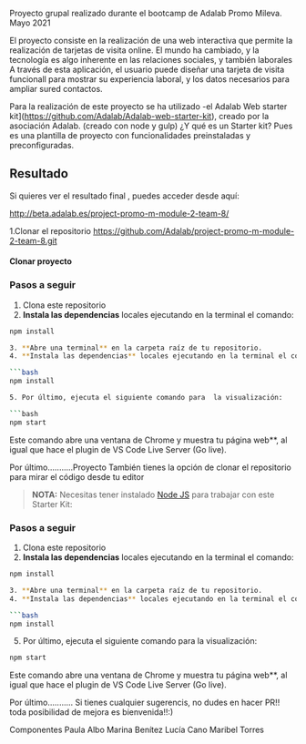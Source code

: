 Proyecto grupal realizado durante el bootcamp de Adalab
Promo Mileva. Mayo 2021

El proyecto consiste en la realización de una web interactiva que permite la realización de tarjetas de visita online.
El mundo ha cambiado, y la tecnología es algo inherente en las relaciones sociales, y también laborales
A través de esta aplicación, el usuario puede diseñar una tarjeta de visita funcionall para mostrar su experiencia laboral, y los datos necesarios para ampliar sured contactos.

Para la realización de este proyecto se ha utilizado -el Adalab Web starter kit](https://github.com/Adalab/Adalab-web-starter-kit), creado por la asociación Adalab. (creado con node y gulp) ¿Y qué es un Starter kit? Pues es una plantilla de proyecto con funcionalidades preinstaladas y preconfiguradas.

## Resultado

Si quieres ver el resultado final , puedes acceder desde aquí:

http://beta.adalab.es/project-promo-m-module-2-team-8/

1.Clonar el repositorio https://github.com/Adalab/project-promo-m-module-2-team-8.git

#### Clonar proyecto

### Pasos a seguir

1. Clona este repositorio
2. **Instala las dependencias** locales ejecutando en la terminal el comando:

````bash
npm install

3. **Abre una terminal** en la carpeta raíz de tu repositorio.
4. **Instala las dependencias** locales ejecutando en la terminal el comando:

```bash
npm install

5. Por último, ejecuta el siguiente comando para  la visualización:

```bash
npm start
````

Este comando abre una ventana de Chrome y muestra tu página web\*\*, al igual que hace el plugin de VS Code Live Server (Go live).

Por último...........Proyecto
También tienes la opción de clonar el repositorio para mirar el código desde tu editor

> **NOTA:** Necesitas tener instalado [Node JS](https://nodejs.org/) para trabajar con este Starter Kit:

### Pasos a seguir

1. Clona este repositorio
2. **Instala las dependencias** locales ejecutando en la terminal el comando:

````bash
npm install

3. **Abre una terminal** en la carpeta raíz de tu repositorio.
4. **Instala las dependencias** locales ejecutando en la terminal el comando:

```bash
npm install
````

5. Por último, ejecuta el siguiente comando para la visualización:

```bash
npm start
```

Este comando abre una ventana de Chrome y muestra tu página web\*\*, al igual que hace el plugin de VS Code Live Server (Go live).

Por último...........
Si tienes cualquier sugerencis, no dudes en hacer PR!! toda posibilidad de mejora es bienvenida!!:)

Componentes
Paula Albo
Marina Benítez
Lucía Cano
Maribel Torres
